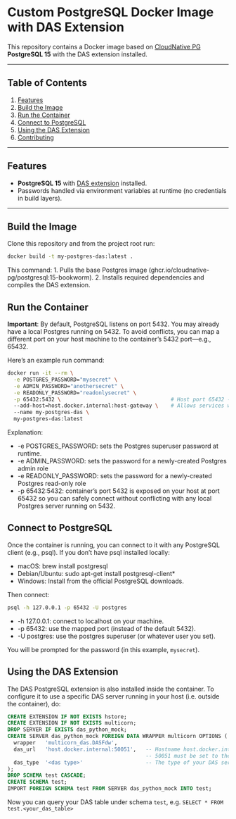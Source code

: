 # Custom PostgreSQL Docker Image with DAS Extension

This repository contains a Docker image based on 
[CloudNative PG](https://github.com/cloudnative-pg/postgresql) **PostgreSQL 15** 
with the DAS extension installed. 

---

## Table of Contents

1. [Features](#features)
2. [Build the Image](#build-the-image)
3. [Run the Container](#run-the-container)
4. [Connect to PostgreSQL](#connect-to-postgresql)
5. [Using the DAS Extension](#using-the-das-extension)
6. [Contributing](#contributing)

---

## Features

- **PostgreSQL 15** with [DAS extension](https://some-das-link.example) installed.
- Passwords handled via environment variables at runtime (no credentials in build layers).

---

## Build the Image

Clone this repository and from the project root run:

```bash
docker build -t my-postgres-das:latest .
```

This command:
	1.	Pulls the base Postgres image (ghcr.io/cloudnative-pg/postgresql:15-bookworm).
	2.	Installs required dependencies and compiles the DAS extension.

## Run the Container

__Important__: By default, PostgreSQL listens on port 5432. You may already have a local Postgres running on 5432. To avoid conflicts, you can map a different port on your host machine to the container’s 5432 port—e.g., 65432.

Here’s an example run command:

```bash
docker run -it --rm \
  -e POSTGRES_PASSWORD="mysecret" \
  -e ADMIN_PASSWORD="anothersecret" \
  -e READONLY_PASSWORD="readonlysecret" \
  -p 65432:5432 \                                   # Host port 65432 -> Container port 5432
  --add-host=host.docker.internal:host-gateway \    # Allows services within Docker to reach external services
  --name my-postgres-das \
  my-postgres-das:latest
```

Explanation:
* -e POSTGRES_PASSWORD: sets the Postgres superuser password at runtime.
* -e ADMIN_PASSWORD: sets the password for a newly-created Postgres admin role
* -e READONLY_PASSWORD: sets the password for a newly-created Postgres read-only role
* -p 65432:5432: container’s port 5432 is exposed on your host at port 65432 so you can safely connect without conflicting with any local Postgres server running on 5432.

## Connect to PostgreSQL

Once the container is running, you can connect to it with any PostgreSQL client (e.g., psql). If you don’t have psql installed locally:
* macOS: brew install postgresql
* Debian/Ubuntu: sudo apt-get install postgresql-client*
* Windows: Install from the official PostgreSQL downloads.

Then connect:

```bash
psql -h 127.0.0.1 -p 65432 -U postgres
```

* -h 127.0.0.1: connect to localhost on your machine.
* -p 65432: use the mapped port (instead of the default 5432).
* -U postgres: use the postgres superuser (or whatever user you set).

You will be prompted for the password (in this example, `mysecret`).

## Using the DAS Extension

The DAS PostgreSQL extension is also installed inside the container.
To configure it to use a specific DAS server running in your host (i.e. outside the container), do:

```sql
CREATE EXTENSION IF NOT EXISTS hstore;
CREATE EXTENSION IF NOT EXISTS multicorn;
DROP SERVER IF EXISTS das_python_mock;
CREATE SERVER das_python_mock FOREIGN DATA WRAPPER multicorn OPTIONS (
  wrapper   'multicorn_das.DASFdw',
  das_url   'host.docker.internal:50051',   -- Hostname host.docker.internal represents your local host outside docker.
                                            -- 50051 must be set to the port number where your DAS server is running outside docker.
  das_type  '<das type>'                    -- The type of your DAS service, in case your DAS server runs multiple DAS types.
);
DROP SCHEMA test CASCADE;
CREATE SCHEMA test;
IMPORT FOREIGN SCHEMA test FROM SERVER das_python_mock INTO test;
```

Now you can query your DAS table under schema `test`, e.g. `SELECT * FROM test.<your_das_table>`